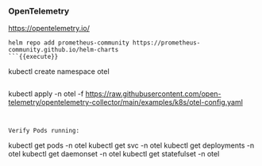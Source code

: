 ### OpenTelemetry

https://opentelemetry.io/

``` 
helm repo add prometheus-community https://prometheus-community.github.io/helm-charts
```{{execute}}

``` 
kubectl create namespace otel
```{{execute}}

``` 
kubectl apply -n otel -f https://raw.githubusercontent.com/open-telemetry/opentelemetry-collector/main/examples/k8s/otel-config.yaml
``` 


Verify Pods running:
``` 
kubectl get pods -n otel
kubectl get svc -n otel
kubectl get deployments -n otel
kubectl get daemonset -n otel
kubectl get statefulset -n otel
```{{execute}}